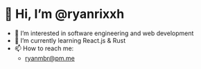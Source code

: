 # 👋 Hi, I’m @ryanrixxh
- 👀 I’m interested in software engineering and web development 
- 🌱 I’m currently learning React.js & Rust
- 📫 How to reach me:
  - ryanmbr@pm.me

